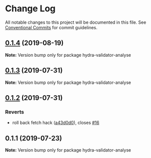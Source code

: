 # Change Log

All notable changes to this project will be documented in this file.
See [Conventional Commits](https://conventionalcommits.org) for commit guidelines.

## [0.1.4](https://github.com/hypermedia-app/hydra-validator/compare/hydra-validator-analyse@0.1.3...hydra-validator-analyse@0.1.4) (2019-08-19)

**Note:** Version bump only for package hydra-validator-analyse





## [0.1.3](https://github.com/hypermedia-app/hydra-validator/compare/hydra-validator-analyse@0.1.2...hydra-validator-analyse@0.1.3) (2019-07-31)

**Note:** Version bump only for package hydra-validator-analyse





## [0.1.2](https://github.com/hypermedia-app/hydra-validator/compare/hydra-validator-analyse@0.1.1...hydra-validator-analyse@0.1.2) (2019-07-31)


### Reverts

* roll back fetch hack ([a43d0d0](https://github.com/hypermedia-app/hydra-validator/commit/a43d0d0)), closes [#16](https://github.com/hypermedia-app/hydra-validator/issues/16)





## 0.1.1 (2019-07-23)

**Note:** Version bump only for package hydra-validator-analyse
